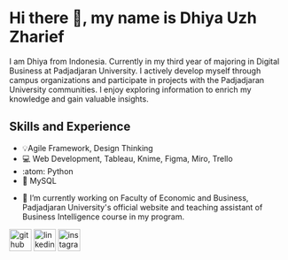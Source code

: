 # Hi there 👋, my name is Dhiya Uzh Zharief
I am Dhiya from Indonesia. Currently in my third year of majoring in Digital Business at Padjadjaran University. I actively develop myself through campus organizations and participate in projects with the Padjadjaran University communities. I enjoy exploring information to enrich my knowledge and gain valuable insights.

## Skills and Experience
* 💡Agile Framework, Design Thinking
* 💻 Web Development, Tableau, Knime, Figma, Miro, Trello
* :atom: Python
* 💾 MySQL

- 🔭 I’m currently working on Faculty of Economic and Business, Padjadjaran University's official website and teaching assistant of Business Intelligence course in my program. 


[<img src='https://cdn.jsdelivr.net/npm/simple-icons@3.0.1/icons/github.svg' alt='github' height='40'>](https://github.com/dhiyauzh)  [<img src='https://cdn.jsdelivr.net/npm/simple-icons@3.0.1/icons/linkedin.svg' alt='linkedin' height='40'>](https://www.linkedin.com/in/dhiya-zharief/)  [<img src='https://cdn.jsdelivr.net/npm/simple-icons@3.0.1/icons/instagram.svg' alt='instagram' height='40'>](https://www.instagram.com/d.zharief/)  

